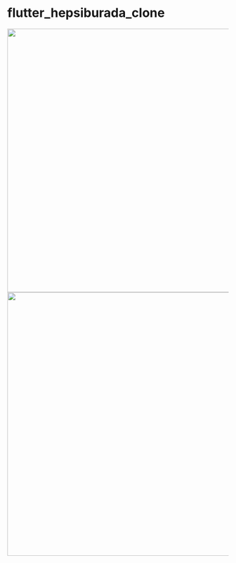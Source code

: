 # flutter_hepsiburada_clone

<img src="https://user-images.githubusercontent.com/79982521/210861216-5a66f628-4119-4534-8680-542d9eff7360.png" height="600">
<img src="https://user-images.githubusercontent.com/79982521/210861231-f24e3ca1-709c-48b5-a1ee-496f9cab0e42.png" height="600">
